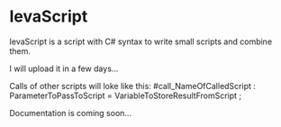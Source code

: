 # IevaScript
IevaScript is a script with C# syntax to write small scripts and combine them.

I will upload it in a few days...

Calls of other scripts will loke like this: #call_NameOfCalledScript : ParameterToPassToScript = VariableToStoreResultFromScript ;

Documentation is coming soon...
